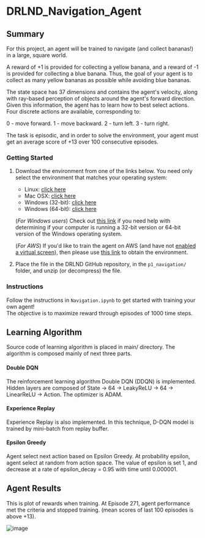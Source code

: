 # DRLND_Navigation_Agent

## Summary

For this project, an agent will be trained to navigate (and collect bananas!) in a large, square world.

A reward of +1 is provided for collecting a yellow banana, and a reward of -1 is provided for collecting a blue banana. Thus, the goal of your agent is to collect as many yellow bananas as possible while avoiding blue bananas.

The state space has 37 dimensions and contains the agent's velocity, along with ray-based perception of objects around the agent's forward direction. Given this information, the agent has to learn how to best select actions. Four discrete actions are available, corresponding to:

0 - move forward.
1 - move backward.
2 - turn left.
3 - turn right.

The task is episodic, and in order to solve the environment, your agent must get an average score of +13 over 100 consecutive episodes.

### Getting Started

1. Download the environment from one of the links below.  You need only select the environment that matches your operating system:
    - Linux: [click here](https://s3-us-west-1.amazonaws.com/udacity-drlnd/P1/Banana/Banana_Linux.zip)
    - Mac OSX: [click here](https://s3-us-west-1.amazonaws.com/udacity-drlnd/P1/Banana/Banana.app.zip)
    - Windows (32-bit): [click here](https://s3-us-west-1.amazonaws.com/udacity-drlnd/P1/Banana/Banana_Windows_x86.zip)
    - Windows (64-bit): [click here](https://s3-us-west-1.amazonaws.com/udacity-drlnd/P1/Banana/Banana_Windows_x86_64.zip)
    
    (_For Windows users_) Check out [this link](https://support.microsoft.com/en-us/help/827218/how-to-determine-whether-a-computer-is-running-a-32-bit-version-or-64) if you need help with determining if your computer is running a 32-bit version or 64-bit version of the Windows operating system.

    (_For AWS_) If you'd like to train the agent on AWS (and have not [enabled a virtual screen](https://github.com/Unity-Technologies/ml-agents/blob/master/docs/Training-on-Amazon-Web-Service.md)), then please use [this link](https://s3-us-west-1.amazonaws.com/udacity-drlnd/P1/Banana/Banana_Linux_NoVis.zip) to obtain the environment.

2. Place the file in the DRLND GitHub repository, in the `p1_navigation/` folder, and unzip (or decompress) the file. 

### Instructions

Follow the instructions in `Navigation.ipynb` to get started with training your own agent!  
The objective is to maximize reward through episodes of 1000 time steps.

## Learning Algorithm
Source code of learning algorithm is placed in main/ directory. The algorithm is composed mainly of next three parts.

#### Double DQN
The reinforcement learning algorithm Double DQN (DDQN) is implemented. Hidden layers are composed of State -> 64 -> LeakyReLU -> 64 -> LinearReLU -> Action. The optimizer is ADAM. 

#### Experience Replay
Experience Replay is also implemented. In this technique, D-DQN model is trained by mini-batch from replay buffer.

#### Epsilon Greedy
Agent select next action based on Epsilon Greedy. At probability epsilon, agent select at random from action space. The value of epsilon is set 1, and decrease at a rate of epsilon_decay = 0.95 with time until 0.000001.

## Agent Results
This is plot of rewards when training. At Episode 271, agent performance met the criteria and stopped training. (mean scores of last 100 episodes is above +13). 

![image](https://MaxSinclair.github.com/DRLND_Navigation_Agent/perfomance_plot.jpg)
